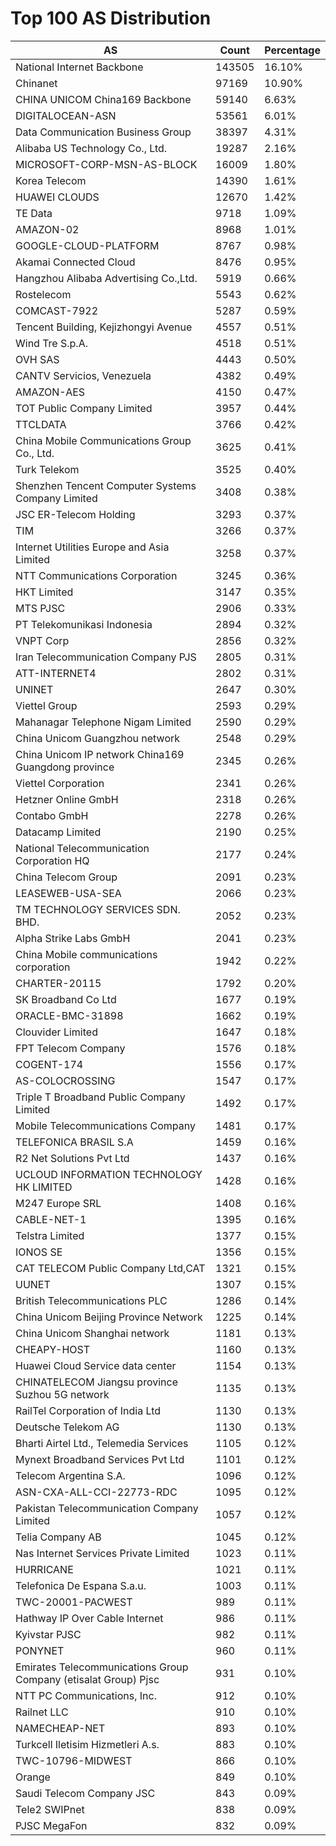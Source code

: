 # Top 100 AS Distribution
| AS | Count | Percentage |
|----|----|----|
| National Internet Backbone | 143505 | 16.10% |
| Chinanet | 97169 | 10.90% |
| CHINA UNICOM China169 Backbone | 59140 | 6.63% |
| DIGITALOCEAN-ASN | 53561 | 6.01% |
| Data Communication Business Group | 38397 | 4.31% |
| Alibaba US Technology Co., Ltd. | 19287 | 2.16% |
| MICROSOFT-CORP-MSN-AS-BLOCK | 16009 | 1.80% |
| Korea Telecom | 14390 | 1.61% |
| HUAWEI CLOUDS | 12670 | 1.42% |
| TE Data | 9718 | 1.09% |
| AMAZON-02 | 8968 | 1.01% |
| GOOGLE-CLOUD-PLATFORM | 8767 | 0.98% |
| Akamai Connected Cloud | 8476 | 0.95% |
| Hangzhou Alibaba Advertising Co.,Ltd. | 5919 | 0.66% |
| Rostelecom | 5543 | 0.62% |
| COMCAST-7922 | 5287 | 0.59% |
| Tencent Building, Kejizhongyi Avenue | 4557 | 0.51% |
| Wind Tre S.p.A. | 4518 | 0.51% |
| OVH SAS | 4443 | 0.50% |
| CANTV Servicios, Venezuela | 4382 | 0.49% |
| AMAZON-AES | 4150 | 0.47% |
| TOT Public Company Limited | 3957 | 0.44% |
| TTCLDATA | 3766 | 0.42% |
| China Mobile Communications Group Co., Ltd. | 3625 | 0.41% |
| Turk Telekom | 3525 | 0.40% |
| Shenzhen Tencent Computer Systems Company Limited | 3408 | 0.38% |
| JSC ER-Telecom Holding | 3293 | 0.37% |
| TIM | 3266 | 0.37% |
| Internet Utilities Europe and Asia Limited | 3258 | 0.37% |
| NTT Communications Corporation | 3245 | 0.36% |
| HKT Limited | 3147 | 0.35% |
| MTS PJSC | 2906 | 0.33% |
| PT Telekomunikasi Indonesia | 2894 | 0.32% |
| VNPT Corp | 2856 | 0.32% |
| Iran Telecommunication Company PJS | 2805 | 0.31% |
| ATT-INTERNET4 | 2802 | 0.31% |
| UNINET | 2647 | 0.30% |
| Viettel Group | 2593 | 0.29% |
| Mahanagar Telephone Nigam Limited | 2590 | 0.29% |
| China Unicom Guangzhou network | 2548 | 0.29% |
| China Unicom IP network China169 Guangdong province | 2345 | 0.26% |
| Viettel Corporation | 2341 | 0.26% |
| Hetzner Online GmbH | 2318 | 0.26% |
| Contabo GmbH | 2278 | 0.26% |
| Datacamp Limited | 2190 | 0.25% |
| National Telecommunication Corporation HQ | 2177 | 0.24% |
| China Telecom Group | 2091 | 0.23% |
| LEASEWEB-USA-SEA | 2066 | 0.23% |
| TM TECHNOLOGY SERVICES SDN. BHD. | 2052 | 0.23% |
| Alpha Strike Labs GmbH | 2041 | 0.23% |
| China Mobile communications corporation | 1942 | 0.22% |
| CHARTER-20115 | 1792 | 0.20% |
| SK Broadband Co Ltd | 1677 | 0.19% |
| ORACLE-BMC-31898 | 1662 | 0.19% |
| Clouvider Limited | 1647 | 0.18% |
| FPT Telecom Company | 1576 | 0.18% |
| COGENT-174 | 1556 | 0.17% |
| AS-COLOCROSSING | 1547 | 0.17% |
| Triple T Broadband Public Company Limited | 1492 | 0.17% |
| Mobile Telecommunications Company | 1481 | 0.17% |
| TELEFONICA BRASIL S.A | 1459 | 0.16% |
| R2 Net Solutions Pvt Ltd | 1437 | 0.16% |
| UCLOUD INFORMATION TECHNOLOGY HK LIMITED | 1428 | 0.16% |
| M247 Europe SRL | 1408 | 0.16% |
| CABLE-NET-1 | 1395 | 0.16% |
| Telstra Limited | 1377 | 0.15% |
| IONOS SE | 1356 | 0.15% |
| CAT TELECOM Public Company Ltd,CAT | 1321 | 0.15% |
| UUNET | 1307 | 0.15% |
| British Telecommunications PLC | 1286 | 0.14% |
| China Unicom Beijing Province Network | 1225 | 0.14% |
| China Unicom Shanghai network | 1181 | 0.13% |
| CHEAPY-HOST | 1160 | 0.13% |
| Huawei Cloud Service data center | 1154 | 0.13% |
| CHINATELECOM Jiangsu province Suzhou 5G network | 1135 | 0.13% |
| RailTel Corporation of India Ltd | 1130 | 0.13% |
| Deutsche Telekom AG | 1130 | 0.13% |
| Bharti Airtel Ltd., Telemedia Services | 1105 | 0.12% |
| Mynext Broadband Services Pvt Ltd | 1101 | 0.12% |
| Telecom Argentina S.A. | 1096 | 0.12% |
| ASN-CXA-ALL-CCI-22773-RDC | 1095 | 0.12% |
| Pakistan Telecommunication Company Limited | 1057 | 0.12% |
| Telia Company AB | 1045 | 0.12% |
| Nas Internet Services Private Limited | 1023 | 0.11% |
| HURRICANE | 1021 | 0.11% |
| Telefonica De Espana S.a.u. | 1003 | 0.11% |
| TWC-20001-PACWEST | 989 | 0.11% |
| Hathway IP Over Cable Internet | 986 | 0.11% |
| Kyivstar PJSC | 982 | 0.11% |
| PONYNET | 960 | 0.11% |
| Emirates Telecommunications Group Company (etisalat Group) Pjsc | 931 | 0.10% |
| NTT PC Communications, Inc. | 912 | 0.10% |
| Railnet LLC | 910 | 0.10% |
| NAMECHEAP-NET | 893 | 0.10% |
| Turkcell Iletisim Hizmetleri A.s. | 883 | 0.10% |
| TWC-10796-MIDWEST | 866 | 0.10% |
| Orange | 849 | 0.10% |
| Saudi Telecom Company JSC | 843 | 0.09% |
| Tele2 SWIPnet | 838 | 0.09% |
| PJSC MegaFon | 832 | 0.09% |
